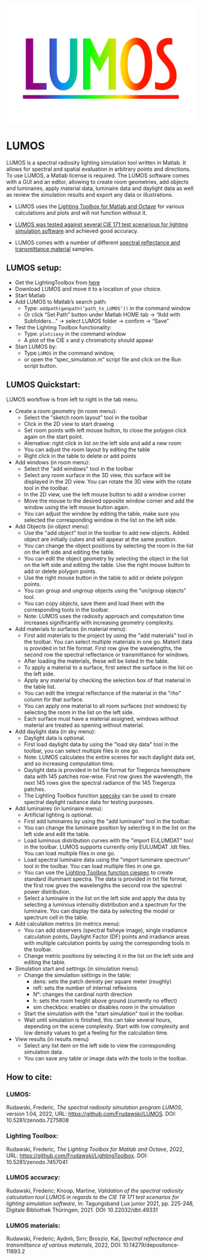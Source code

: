 ![LUMOS](./LUMOS_Logo.png)

# LUMOS

LUMOS is a spectral radiosity lighting simulation tool written in Matlab. It allows for spectral and spatial evaluation in arbitrary points and directions.
To use LUMOS, a Matlab license is required. The LUMOS software comes with a GUI and an editor, allowing to create room geometries, add objects and luminaires, apply material data, luminaire data and daylight data as well as review the simulation results and export any data or illustrations.

* LUMOS uses the [Lighting Toolbox for Matlab and Octave](https://frudawski.de/lighting-toolbox/) for various calculations and plots and will not function without it.

* [LUMOS was tested against several CIE 171 test scenarious for lighting simulation software](https://www.db-thueringen.de/receive/dbt_mods_00049331) and achieved good accuracy.

* LUMOS comes with a number of different [spectral reflectance and transmittance material](https://depositonce.tu-berlin.de/handle/11303/13097.2) samples.

## LUMOS setup:

* Get the LightingToolbox from [here](https://github.com/Frudawski/LightingToolbox)
* Download LUMOS and move it to a location of your choice.
* Start Matlab
* Add LUMOS to Matlab’s search path:
    * Type: ```addpath(genpath(‘path_to_LUMOS’))``` in the command window
    * Or click “Set Path” button under Matlab HOME tab -> “Add with Subfolders…” -> select LUMOS folder -> confirm -> “Save”
* Test the Lighting Toolbox functionality:
    * Type: ```plotciexy``` in the command window
    * A plot of the CIE x and y chromaticity should appear
* Start LUMOS by:
    * Type ```LUMOS``` in the command window,
    * or open the “spec_simulation.m” script file and click on the Run script button.

## LUMOS Quickstart:

LUMOS workflow is from left to right in the tab menu.

* Create a room geometry (in room menu):
   * Select the "sketch room layout" tool in the toolbar
   * Click in the 2D view to start drawing
   * Set room points with left mouse button, to close the polygon click again on the start point.
   * Alernative: right click in list on the left side and add a new room
   * You can adjust the room layout by editing the table
   * Right click in the table to delete or add points
* Add windows (in room menu):
   * Select the "add windows" tool in the toolbar
   * Select any room surface in the 3D view, this surface will be displayed in the 2D view. You can rotate the 3D view with the rotate tool in the toolbar.
   * In the 2D view, use the left mouse button to add a window corner
   * Move the mouse to the desired opposite window corner and add the window using the left mouse button again.
   * You can adjust the window by editing the table, make sure you selected the corresponding window in the list on the left side.
* Add Objects (in object menu):
	* Use the "add object" tool in the toolbar to add new objects. Added object are initially cubes and will appear at the same position.
   * You can change the object positions by selecting the room in the list on the left side and editing the table.
   * You can edit the object geometry by selecting the object in the list on the left side and editing the table. Use the right mouse button to add or delete polygon points.
   * Use the right mouse button in the table to add or delete polygon points.
   * You can group and ungroup objects using the "un/group objects" tool.
   * You can copy objects, save them and load them with the corresponding tools in the toolbar.
   * Note: LUMOS uses the radiosity approach and computation time increases significantly with increasing geometry complexity.
* Add materials to surfaces (in material menu):
   * First add materials to the project by using the "add materials" tool in the toolbar. You can select multiple materials in one go. Materil data is provided in txt file format. First row give the wavelengths, the second row the spectral reflectance or transmittance for windows.
   * After loading the materials, these will be listed in the table.
   * To apply a material to a surface, first select the surface in the list on the left side.
   * Apply any material by checking the selection box of that material in the table list.
   * You can edit the integral reflectance of the material in the "rho" column for that surface.
   * You can apply one material to all room surfaces (not windows) by selecting the room in the list on the left side.
   * Each surface must have a material assigned, windows without material are treated as opening without material.
* Add daylight data (in sky menu):
   * Daylight data is optional.
   * First load daylight data by using the "load sky data" tool in the toolbar, you can select multiple files in one go.
   * Note: LUMOS calculates the entire scenes for each daylight data set, and so increasing computation time.
   * Daylight data is provided in txt file format for Tregenza hemisphere data with 145 patches row-wise. First row gives the wavelength, the next 145 rows give the spectral radiance of the 145 Tregenza patches.
   * The Lighting Toolbox function [specsky](https://frudawski.de/specsky) can be used to create spectral daylight radiance data for testing purposes.
* Add luminaires (in luminaire menu):
   * Artificial lighting is optional.
   * First add luminaires by using the "add luminaire" tool in the toolbar.
   * You can change the luminaire position by selecting it in the list on the left side and edit the table.
   * Load luminous distribution curves with the "import EULUMDAT" tool in the toolbar. LUMOS supports currently only EULUMDAT .ldt files. You can load multiple files in one go.
   * Load spectral luminaire data using the "import luminaire spectrum" tool in the toolbar. You can load multiple files in one go.
   * You can use the [Lighting Toolbox function ciespec](https://frudawski.de/ciespec/) to create standard illuminant spectra. The data is provided in txt file format, the first row gives the wavelengths the second row the spectral power distribution.
   * Select a luminaire in the list on the left side and apply the data by selecting a luminous intensitiy distribution and a spectrum for the luminaire. You can display the data by selecting the model or spectrum cell in the table.
* Add calculation metrics (in metrics menu):
   * You can add observers (spectral fisheye image), single irradiance calculation points, Daylight Factor (DF) points and irradiance areas with multiple calculation points by using the corresponding tools in the toolbar.
   * Change metric positions by selecting it in the list on the left side and editing the table.
* Simulation start and settings (in simulation menu):
   * Change the simulation settings in the table:
      * dens: sets the patch denisty per square meter (roughly)
      * refl: sets the number of internal reflexions
      * N°: changes the cardinal north direction
      * h: sets the room height above ground (currently no effect)
      * sim checkbox: enables or disables room in the simulation
   * Start the simulation with the "start simulation" tool in the toolbar.
   * Wait until simulation is finished, this can take several hours, depending on the scene complexity. Start with low complexity and low density values to get a feeling for the calculation time.
* View results (in results menu)
   * Select any list item on the left side to view the corresponding simulation data.
   * You can save any table or image data with the tools in the toolbar.

## How to cite:
### LUMOS:
Rudawski, Frederic, *The spectral radiosity simulation program LUMOS*, version 1.04, 2022, URL: https://github.com/Frudawski/LUMOS. DOI: 10.5281/zenodo.7275808

### Lighting Toolbox:
Rudawski, Frederic, *The Lighting Toolbox for Matlab and Octave*, 2022, URL: https://github.com/Frudawski/LightingToolbox. DOI: 10.5281/zenodo.7457041

### LUMOS accuracy:
Rudawski, Frederic; Knoop, Martine, *Validation of the spectral radiosity calculation tool LUMOS in regards to the CIE TR 171 test scenarios for lighting simulation software*,  In: Tagungsband Lux junior 2021, pp. 225-248, Digitale Bibliothek Thüringen, 2021. DOI: 10.22032/dbt.49331

### LUMOS materials:
Rudawski, Frederic; Aydınlı, Sırrı; Broszio, Kai, *Spectral reflectance and transmittance of various materials*, 2022, DOI: 10.14279/depositonce-11893.2
